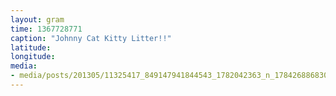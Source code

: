 ```yaml
---
layout: gram
time: 1367728771
caption: "Johnny Cat Kitty Litter!!"
latitude: 
longitude: 
media:
- media/posts/201305/11325417_849147941844543_1782042363_n_17842688683000351.jpg
---
```

